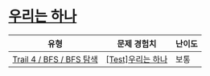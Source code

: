# [우리는 하나](https://www.codetree.ai/trails/complete/curated-cards/test-we-are-the-one)

|유형|문제 경험치|난이도|
|---|---|---|
|[Trail 4 / BFS / BFS 탐색](https://www.codetree.ai/trail-info/intermediate-low/)|[[Test]우리는 하나](https://www.codetree.ai/trails/complete/curated-cards/test-we-are-the-one/)|보통|

